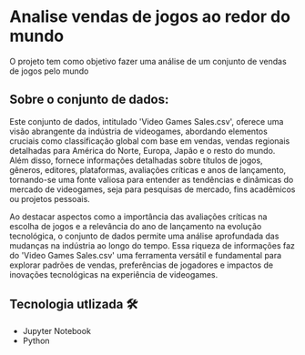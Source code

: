 # Analise vendas de jogos ao redor do mundo

 O projeto tem como objetivo fazer uma análise de um conjunto de vendas de jogos pelo mundo

  ## Sobre o conjunto de dados: 
Este conjunto de dados, intitulado 'Video Games Sales.csv', oferece uma visão abrangente da indústria de videogames, abordando elementos cruciais como classificação global com base em vendas, vendas regionais detalhadas para América do Norte, Europa, Japão e o resto do mundo. Além disso, fornece informações detalhadas sobre títulos de jogos, gêneros, editores, plataformas, avaliações críticas e anos de lançamento, tornando-se uma fonte valiosa para entender as tendências e dinâmicas do mercado de videogames, seja para pesquisas de mercado, fins acadêmicos ou projetos pessoais.

Ao destacar aspectos como a importância das avaliações críticas na escolha de jogos e a relevância do ano de lançamento na evolução tecnológica, o conjunto de dados permite uma análise aprofundada das mudanças na indústria ao longo do tempo. Essa riqueza de informações faz do 'Video Games Sales.csv' uma ferramenta versátil e fundamental para explorar padrões de vendas, preferências de jogadores e impactos de inovações tecnológicas na experiência de videogames.


## Tecnologia utlizada 🛠 
- Jupyter Notebook
- Python
